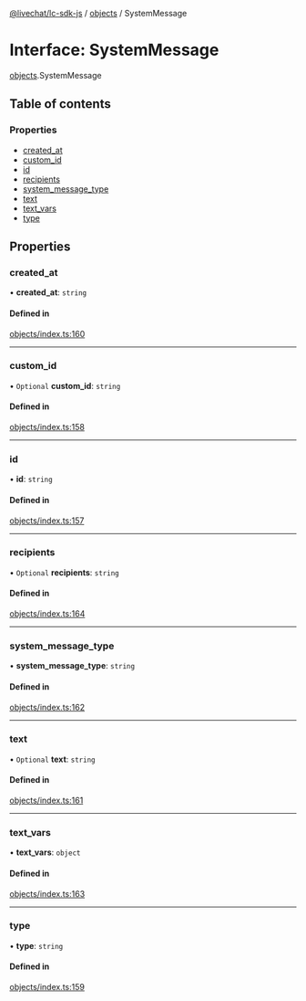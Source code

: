 [@livechat/lc-sdk-js](../README.md) / [objects](../modules/objects.md) / SystemMessage

# Interface: SystemMessage

[objects](../modules/objects.md).SystemMessage

## Table of contents

### Properties

- [created\_at](objects.SystemMessage.md#created_at)
- [custom\_id](objects.SystemMessage.md#custom_id)
- [id](objects.SystemMessage.md#id)
- [recipients](objects.SystemMessage.md#recipients)
- [system\_message\_type](objects.SystemMessage.md#system_message_type)
- [text](objects.SystemMessage.md#text)
- [text\_vars](objects.SystemMessage.md#text_vars)
- [type](objects.SystemMessage.md#type)

## Properties

### created\_at

• **created\_at**: `string`

#### Defined in

[objects/index.ts:160](https://github.com/livechat/lc-sdk-js/blob/a3fdde0/src/objects/index.ts#L160)

___

### custom\_id

• `Optional` **custom\_id**: `string`

#### Defined in

[objects/index.ts:158](https://github.com/livechat/lc-sdk-js/blob/a3fdde0/src/objects/index.ts#L158)

___

### id

• **id**: `string`

#### Defined in

[objects/index.ts:157](https://github.com/livechat/lc-sdk-js/blob/a3fdde0/src/objects/index.ts#L157)

___

### recipients

• `Optional` **recipients**: `string`

#### Defined in

[objects/index.ts:164](https://github.com/livechat/lc-sdk-js/blob/a3fdde0/src/objects/index.ts#L164)

___

### system\_message\_type

• **system\_message\_type**: `string`

#### Defined in

[objects/index.ts:162](https://github.com/livechat/lc-sdk-js/blob/a3fdde0/src/objects/index.ts#L162)

___

### text

• `Optional` **text**: `string`

#### Defined in

[objects/index.ts:161](https://github.com/livechat/lc-sdk-js/blob/a3fdde0/src/objects/index.ts#L161)

___

### text\_vars

• **text\_vars**: `object`

#### Defined in

[objects/index.ts:163](https://github.com/livechat/lc-sdk-js/blob/a3fdde0/src/objects/index.ts#L163)

___

### type

• **type**: `string`

#### Defined in

[objects/index.ts:159](https://github.com/livechat/lc-sdk-js/blob/a3fdde0/src/objects/index.ts#L159)
